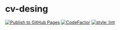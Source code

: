 # cv-desing

[![Publish to GitHub Pages](https://github.com/xenxi/cv-desing/actions/workflows/publish.yml/badge.svg)](https://github.com/xenxi/cv-desing/actions/workflows/publish.yml)
[![CodeFactor](https://www.codefactor.io/repository/github/xenxi/cv-desing/badge)](https://www.codefactor.io/repository/github/xenxi/cv-desing)
[![style: lint](https://img.shields.io/badge/style-lint-4BC0F5.svg)](https://pub.dev/packages/lint)
